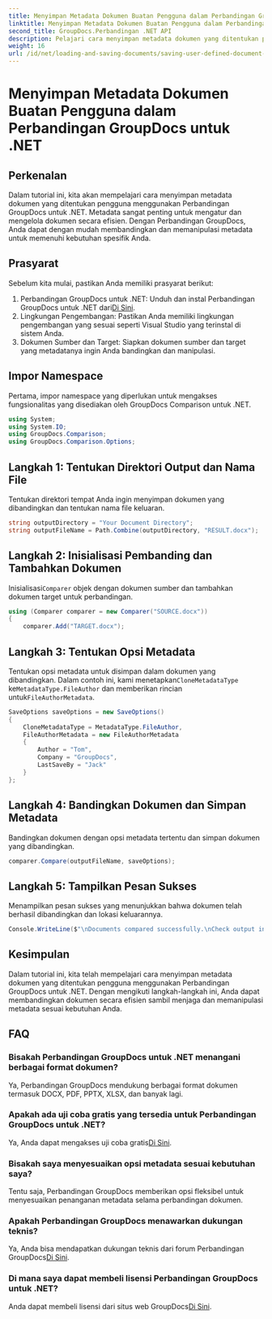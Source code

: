 ```yaml
---
title: Menyimpan Metadata Dokumen Buatan Pengguna dalam Perbandingan GroupDocs untuk .NET
linktitle: Menyimpan Metadata Dokumen Buatan Pengguna dalam Perbandingan GroupDocs untuk .NET
second_title: GroupDocs.Perbandingan .NET API
description: Pelajari cara menyimpan metadata dokumen yang ditentukan pengguna menggunakan Perbandingan GroupDocs untuk .NET. Bandingkan dan manipulasi metadata dengan mudah menggunakan petunjuk langkah demi langkah.
weight: 16
url: /id/net/loading-and-saving-documents/saving-user-defined-document-metadata/
---
```


# Menyimpan Metadata Dokumen Buatan Pengguna dalam Perbandingan GroupDocs untuk .NET

## Perkenalan
Dalam tutorial ini, kita akan mempelajari cara menyimpan metadata dokumen yang ditentukan pengguna menggunakan Perbandingan GroupDocs untuk .NET. Metadata sangat penting untuk mengatur dan mengelola dokumen secara efisien. Dengan Perbandingan GroupDocs, Anda dapat dengan mudah membandingkan dan memanipulasi metadata untuk memenuhi kebutuhan spesifik Anda.
## Prasyarat
Sebelum kita mulai, pastikan Anda memiliki prasyarat berikut:
1.  Perbandingan GroupDocs untuk .NET: Unduh dan instal Perbandingan GroupDocs untuk .NET dari[Di Sini](https://releases.groupdocs.com/comparison/net/).
2. Lingkungan Pengembangan: Pastikan Anda memiliki lingkungan pengembangan yang sesuai seperti Visual Studio yang terinstal di sistem Anda.
3. Dokumen Sumber dan Target: Siapkan dokumen sumber dan target yang metadatanya ingin Anda bandingkan dan manipulasi.

## Impor Namespace
Pertama, impor namespace yang diperlukan untuk mengakses fungsionalitas yang disediakan oleh GroupDocs Comparison untuk .NET.
```csharp
using System;
using System.IO;
using GroupDocs.Comparison;
using GroupDocs.Comparison.Options;
```
## Langkah 1: Tentukan Direktori Output dan Nama File
Tentukan direktori tempat Anda ingin menyimpan dokumen yang dibandingkan dan tentukan nama file keluaran.
```csharp
string outputDirectory = "Your Document Directory";
string outputFileName = Path.Combine(outputDirectory, "RESULT.docx");
```
## Langkah 2: Inisialisasi Pembanding dan Tambahkan Dokumen
 Inisialisasi`Comparer` objek dengan dokumen sumber dan tambahkan dokumen target untuk perbandingan.
```csharp
using (Comparer comparer = new Comparer("SOURCE.docx"))
{
    comparer.Add("TARGET.docx");
```
## Langkah 3: Tentukan Opsi Metadata
 Tentukan opsi metadata untuk disimpan dalam dokumen yang dibandingkan. Dalam contoh ini, kami menetapkan`CloneMetadataType` ke`MetadataType.FileAuthor` dan memberikan rincian untuk`FileAuthorMetadata`.
```csharp
SaveOptions saveOptions = new SaveOptions()
{
    CloneMetadataType = MetadataType.FileAuthor,
    FileAuthorMetadata = new FileAuthorMetadata
    {
        Author = "Tom",
        Company = "GroupDocs",
        LastSaveBy = "Jack"
    }
};
```
## Langkah 4: Bandingkan Dokumen dan Simpan Metadata
Bandingkan dokumen dengan opsi metadata tertentu dan simpan dokumen yang dibandingkan.
```csharp
comparer.Compare(outputFileName, saveOptions);
```
## Langkah 5: Tampilkan Pesan Sukses
Menampilkan pesan sukses yang menunjukkan bahwa dokumen telah berhasil dibandingkan dan lokasi keluarannya.
```csharp
Console.WriteLine($"\nDocuments compared successfully.\nCheck output in {outputDirectory}.");
```

## Kesimpulan
Dalam tutorial ini, kita telah mempelajari cara menyimpan metadata dokumen yang ditentukan pengguna menggunakan Perbandingan GroupDocs untuk .NET. Dengan mengikuti langkah-langkah ini, Anda dapat membandingkan dokumen secara efisien sambil menjaga dan memanipulasi metadata sesuai kebutuhan Anda.
## FAQ
### Bisakah Perbandingan GroupDocs untuk .NET menangani berbagai format dokumen?
Ya, Perbandingan GroupDocs mendukung berbagai format dokumen termasuk DOCX, PDF, PPTX, XLSX, dan banyak lagi.
### Apakah ada uji coba gratis yang tersedia untuk Perbandingan GroupDocs untuk .NET?
 Ya, Anda dapat mengakses uji coba gratis[Di Sini](https://releases.groupdocs.com/).
### Bisakah saya menyesuaikan opsi metadata sesuai kebutuhan saya?
Tentu saja, Perbandingan GroupDocs memberikan opsi fleksibel untuk menyesuaikan penanganan metadata selama perbandingan dokumen.
### Apakah Perbandingan GroupDocs menawarkan dukungan teknis?
Ya, Anda bisa mendapatkan dukungan teknis dari forum Perbandingan GroupDocs[Di Sini](https://forum.groupdocs.com/c/comparison/12).
### Di mana saya dapat membeli lisensi Perbandingan GroupDocs untuk .NET?
 Anda dapat membeli lisensi dari situs web GroupDocs[Di Sini](https://purchase.groupdocs.com/buy).